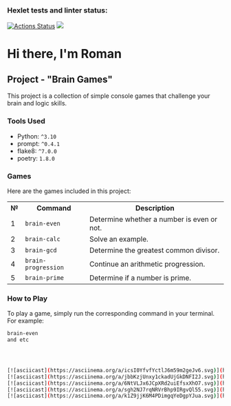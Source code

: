### Hexlet tests and linter status:
[![Actions Status](https://github.com/NRomanLee/python-project-49/actions/workflows/hexlet-check.yml/badge.svg)](https://github.com/NRomanLee/python-project-49/actions)
<a href="https://codeclimate.com/github/NRomanLee/python-project-49/maintainability"><img src="https://api.codeclimate.com/v1/badges/78c0a76e4cc7c9dd7f3a/maintainability" /></a>
# Hi there, I'm Roman

## Project - "Brain Games"

This project is a collection of simple console games that challenge your brain and logic skills.

### Tools Used

- Python: `^3.10`
- prompt: `^0.4.1`
- flake8: `^7.0.0`
- poetry: `1.8.0`

### Games

Here are the games included in this project:

<table>
  <tr>
    <th>№</th>
    <th>Command</th>
    <th>Description</th>
  </tr>
  <tr>
    <td>1</td>
    <td><code>brain-even</code></td>
    <td>Determine whether a number is even or not.</td>
  </tr>
  <tr>
    <td>2</td>
    <td><code>brain-calc</code></td>
    <td>Solve an example.</td>
  </tr>
  <tr>
    <td>3</td>
    <td><code>brain-gcd</code></td>
    <td>Determine the greatest common divisor.</td>
  </tr>
  <tr>
    <td>4</td>
    <td><code>brain-progression</code></td>
    <td>Continue an arithmetic progression.</td>
  </tr>
  <tr>
    <td>5</td>
    <td><code>brain-prime</code></td>
    <td>Determine if a number is prime.</td>
  </tr>
</table>

### How to Play

To play a game, simply run the corresponding command in your terminal. For example:

```bash
brain-even
and etc




[![asciicast](https://asciinema.org/a/icsI0YfvfYctlJ6m59m2geJv6.svg)](https://asciinema.org/a/icsI0YfvfYctlJ6m59m2geJv6) - brain even
[![asciicast](https://asciinema.org/a/jbbKzjUnxy1ckadUjGkDNFI2J.svg)](https://asciinema.org/a/jbbKzjUnxy1ckadUjGkDNFI2J) - brain calc
[![asciicast](https://asciinema.org/a/6NtVLJx6JCpXRd2uiEfsxXhO7.svg)](https://asciinema.org/a/6NtVLJx6JCpXRd2uiEfsxXhO7) - brain gcd
[![asciicast](https://asciinema.org/a/sgh2NJ7rqNRVrBhp9IRgvQl55.svg)](https://asciinema.org/a/sgh2NJ7rqNRVrBhp9IRgvQl55) - brain prime
[![asciicast](https://asciinema.org/a/k1Z9jjK6M4PDimgqYeDgpYJua.svg)](https://asciinema.org/a/k1Z9jjK6M4PDimgqYeDgpYJua) - brain progression


